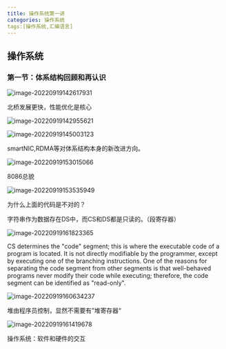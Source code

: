 ```yaml
---
title: 操作系统第一讲
categories: 操作系统
tags:[操作系统,汇编语言]
---
```

## 操作系统

### 第一节：体系结构回顾和再认识

![image-20220919142617931](https://raw.githubusercontent.com/Lunaticsky-tql/my_picbed/main/%E6%93%8D%E4%BD%9C%E7%B3%BB%E7%BB%9F/20220919170925026934_411_image-20220919142617931.png)

北桥发展更快，性能优化是核心

![image-20220919142955621](https://raw.githubusercontent.com/Lunaticsky-tql/my_picbed/main/%E6%93%8D%E4%BD%9C%E7%B3%BB%E7%BB%9F/20220919170926438747_545_image-20220919142955621.png)

![image-20220919145003123](https://raw.githubusercontent.com/Lunaticsky-tql/my_picbed/main/%E6%93%8D%E4%BD%9C%E7%B3%BB%E7%BB%9F/20220919170928189986_749_image-20220919145003123.png)

smartNIC,RDMA等对体系结构本身的新改进方向。

![image-20220919153015066](https://raw.githubusercontent.com/Lunaticsky-tql/my_picbed/main/%E6%93%8D%E4%BD%9C%E7%B3%BB%E7%BB%9F/20220919170930043845_772_image-20220919153015066.png)

8086总貌

![image-20220919153535949](https://raw.githubusercontent.com/Lunaticsky-tql/my_picbed/main/%E6%93%8D%E4%BD%9C%E7%B3%BB%E7%BB%9F/20220919170932139747_409_image-20220919153535949.png)

为什么上面的代码是不对的？

字符串作为数据存在DS中，而CS和DS都是只读的。（段寄存器）

![image-20220919161823365](https://raw.githubusercontent.com/Lunaticsky-tql/my_picbed/main/%E6%93%8D%E4%BD%9C%E7%B3%BB%E7%BB%9F/20220919170933262250_497_image-20220919161823365.png)

<p class="note note-info">CS determines the "code" segment; this is where the executable code of a program is located. It is not directly modifiable by the programmer, except by executing one of the branching instructions. One of the reasons for separating the code segment from other segments is that well-behaved programs never modify their code while executing; therefore, the code segment can be identified as "read-only".</p>

![image-20220919160634237](https://raw.githubusercontent.com/Lunaticsky-tql/my_picbed/main/%E6%93%8D%E4%BD%9C%E7%B3%BB%E7%BB%9F/20220919170934583004_994_image-20220919160634237.png)

堆由程序员控制，显然不需要有”堆寄存器“

![image-20220919161419678](https://raw.githubusercontent.com/Lunaticsky-tql/my_picbed/main/%E6%93%8D%E4%BD%9C%E7%B3%BB%E7%BB%9F/20220919170936060355_988_image-20220919161419678.png)

操作系统：软件和硬件的交互